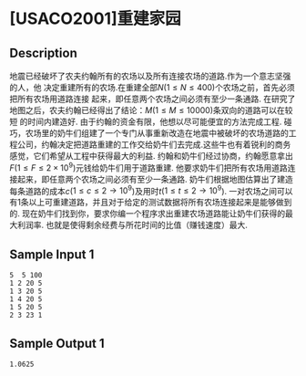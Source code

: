 # [USACO2001]重建家园

## Description

地震已经破坏了农夫约翰所有的农场以及所有连接农场的道路.作为一个意志坚强的人，他 决定重建所有的农场.在重建全部$N$($1 \le N \le 400$)个农场之前，首先必须把所有农场用道路连接 起来，即任意两个农场之间必须有至少一条通路.
在研究了地图之后，农夫约翰已经得出了结论：$M$($1 \le M \le 10000$)条双向的道路可以在较短 的时间内建造好. 由于约翰的资金有限，他想以尽可能便宜的方法完成工程.
碰巧，农场里的奶牛们组建了一个专门从事重新改造在地震中被破坏的农场道路的工程公司，约翰决定把道路重建的工作交给奶牛们去完成.这些牛也有着锐利的商务感觉，它们希望从工程中获得最大的利益.
约翰和奶牛们经过协商，约翰愿意拿出$F$($1 \le F \le 2\times 10^9$)元钱给奶牛们用于道路重建. 他要求奶牛们把所有农场用道路连接起来，即任意两个农场之间必须有至少一条通路.
奶牛们根据地图估算出了建造每条道路的成本$c$($1 \le c \le 2\to 10^9$)及用时$t$($1 \le t \le 2\to 10^9$). 一对农场之间可以有1条以上可重建道路，并且对于给定的测试数据将所有农场连接起来是能够做到的.
现在奶牛们找到你，要求你编一个程序求出重建农场道路能让奶牛们获得的最大利润率. 也就是使得剩余经费与所花时间的比值（赚钱速度）最大.


## Sample Input 1

```
5  5 100
1 2 20 5
1 3 20 5
1 4 20 5
1 5 20 5
2 3 23 1
```

## Sample Output 1

```
1.0625
```

